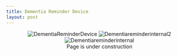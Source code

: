 ```yaml
---
title: Dementia Reminder Device
layout: post
---
```

<div style="text-align: center;">
<img src="https://www.donaldle.com/assets/images/DementiaReminderDevice.JPG" alt="DementiaReminderDevice" /> 
<img src="https://www.donaldle.com/assets/images/Dementiareminderinternal2.JPG" alt="Dementiareminderinternal2"/><br>
<img src="https://www.donaldle.com/assets/images/Dementiareminderinternal.JPG" alt="Dementiareminderinternal" > 
</div>
<center>Page is under construction </center>

